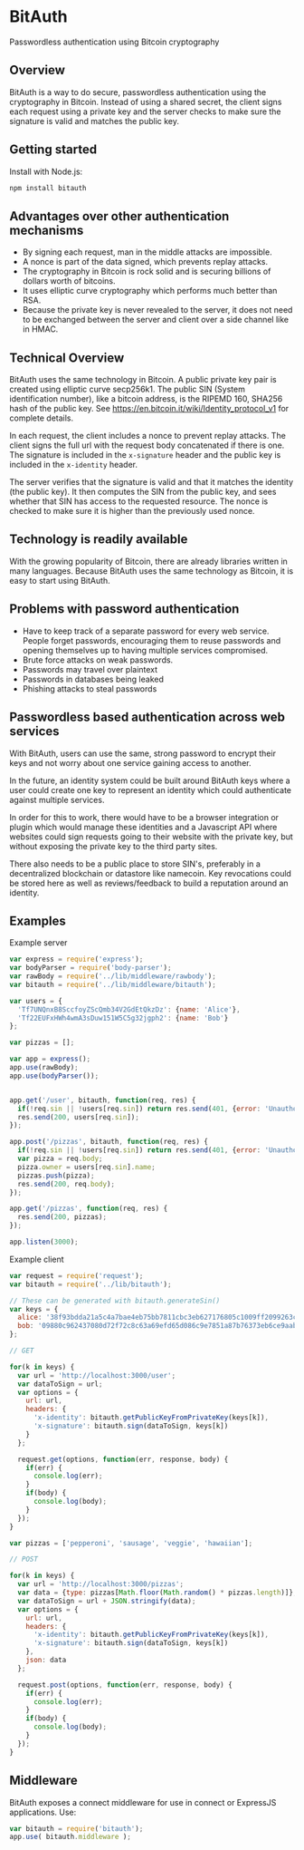 BitAuth
=======

Passwordless authentication using Bitcoin cryptography

## Overview

BitAuth is a way to do secure, passwordless authentication using the cryptography
in Bitcoin. Instead of using a shared secret, the client signs each request using
a private key and the server checks to make sure the signature is valid and matches
the public key.

## Getting started

Install with Node.js:

```bash
npm install bitauth
```

## Advantages over other authentication mechanisms

* By signing each request, man in the middle attacks are impossible.
* A nonce is part of the data signed, which prevents replay attacks.
* The cryptography in Bitcoin is rock solid and is securing billions
 of dollars worth of bitcoins.
* It uses elliptic curve cryptography which performs much better than RSA.
* Because the private key is never revealed to the server, it does
not need to be exchanged between the server and client over a side channel like
in HMAC.

## Technical Overview
BitAuth uses the same technology in Bitcoin. A public private key pair is created
using elliptic curve secp256k1. The public SIN (System identification number),
like a bitcoin address, is the RIPEMD 160, SHA256 hash of the public key.
See https://en.bitcoin.it/wiki/Identity_protocol_v1 for complete details.

In each request, the client includes a nonce to prevent replay attacks. The client
signs the full url with the request body concatenated if there is one. The signature
is included in the `x-signature` header and the public key is included in the
`x-identity` header.

The server verifies that the signature is valid and that it matches the identity (the public key).
It then computes the SIN from the public key, and sees whether that SIN has access
to the requested resource. The nonce is checked to make sure it is higher than
the previously used nonce.

## Technology is readily available

With the growing popularity of Bitcoin, there are already libraries written in
many languages. Because BitAuth uses the same technology as Bitcoin, it is easy
to start using BitAuth.


## Problems with password authentication

* Have to keep track of a separate password for every web service. People forget
passwords, encouraging them to reuse passwords and opening themselves up to
having multiple services compromised.
* Brute force attacks on weak passwords.
* Passwords may travel over plaintext
* Passwords in databases being leaked
* Phishing attacks to steal passwords

## Passwordless based authentication across web services

With BitAuth, users can use the same, strong password to encrypt their keys and
not worry about one service gaining access to another.

In the future, an identity system could be built around BitAuth keys where a user
could create one key to represent an identity which could authenticate against
multiple services.

In order for this to work, there would have to be a browser
integration or plugin which would manage these identities and a Javascript API
where websites could sign requests going to their website with the private key,
but without exposing the private key to the third party sites.

There also needs to be a public place to store SIN's, preferably in
a decentralized blockchain or datastore like namecoin. Key revocations could
be stored here as well as reviews/feedback to build a reputation around an
identity.

## Examples

Example server

```javascript
var express = require('express');
var bodyParser = require('body-parser');
var rawBody = require('../lib/middleware/rawbody');
var bitauth = require('../lib/middleware/bitauth');

var users = {
  'Tf7UNQnxB8SccfoyZScQmb34V2GdEtQkzDz': {name: 'Alice'},
  'Tf22EUFxHWh4wmA3sDuw151W5C5g32jgph2': {name: 'Bob'}
};

var pizzas = [];

var app = express();
app.use(rawBody);
app.use(bodyParser());


app.get('/user', bitauth, function(req, res) {
  if(!req.sin || !users[req.sin]) return res.send(401, {error: 'Unauthorized'});
  res.send(200, users[req.sin]);
});

app.post('/pizzas', bitauth, function(req, res) {
  if(!req.sin || !users[req.sin]) return res.send(401, {error: 'Unauthorized'});
  var pizza = req.body;
  pizza.owner = users[req.sin].name;
  pizzas.push(pizza);
  res.send(200, req.body);
});

app.get('/pizzas', function(req, res) {
  res.send(200, pizzas);
});

app.listen(3000);
```

Example client

```javascript
var request = require('request');
var bitauth = require('../lib/bitauth');

// These can be generated with bitauth.generateSin()
var keys = {
  alice: '38f93bdda21a5c4a7bae4eb75bb7811cbc3eb627176805c1009ff2099263c6ad',
  bob: '09880c962437080d72f72c8c63a69efd65d086c9e7851a87b76373eb6ce9aab5'
};

// GET

for(k in keys) {
  var url = 'http://localhost:3000/user';
  var dataToSign = url;
  var options = {
    url: url,
    headers: {
      'x-identity': bitauth.getPublicKeyFromPrivateKey(keys[k]),
      'x-signature': bitauth.sign(dataToSign, keys[k])
    }
  };

  request.get(options, function(err, response, body) {
    if(err) {
      console.log(err);
    }
    if(body) {
      console.log(body);
    }
  });
}

var pizzas = ['pepperoni', 'sausage', 'veggie', 'hawaiian'];

// POST

for(k in keys) {
  var url = 'http://localhost:3000/pizzas';
  var data = {type: pizzas[Math.floor(Math.random() * pizzas.length)]};
  var dataToSign = url + JSON.stringify(data);
  var options = {
    url: url,
    headers: {
      'x-identity': bitauth.getPublicKeyFromPrivateKey(keys[k]),
      'x-signature': bitauth.sign(dataToSign, keys[k])
    },
    json: data
  };

  request.post(options, function(err, response, body) {
    if(err) {
      console.log(err);
    }
    if(body) {
      console.log(body);
    }
  });
}

```

## Middleware
BitAuth exposes a connect middleware for use in connect or ExpressJS applications.  Use:
```javascript
var bitauth = require('bitauth');
app.use( bitauth.middleware );
```
